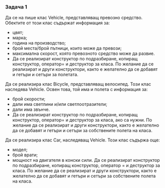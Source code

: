 ### Задача 1
Да се на пише клас Vehicle, представляващ превозно средство. Обектите от този клас съдържат информация за:
- цвят;
- марка;
- година на производство;
- брой места/брой пътници, които може да превози;
- максимална скорост, която превозното средство може да развие.
- Да се реализират конструктор по подразбиране, копиращ конструктор, оператор= и деструктор за класа. 
По желание да се реализират и други конструктори, както е желателно да се добавят и гетъри и сетъри за полетата.

Да се реализира клас Bicycle, представляващ велосипед. Този клас наследява Vehicle. Освен това, той има и полета с информация за:
- брой скорости;
- дали има светлини и/или светлоотразители;
- дали има звънче.
- Да се реализират конструктор по подразбиране, копиращ конструктор, оператор= и деструктор за класа, ако са нужни.
По желание да се реализират и други конструктори, както е желателно да се добавят и гетъри и сетъри за собствените полета на класа.

Да се реализира клас Car, наследяващ Vehicle. Този клас съдържа още:
- модел;
- брой врати;
- мощност на двигателя в конски сили. Да се реализират конструктор по подразбиране, копиращ конструктор, оператор = и деструктор за класа.
По желание да се реализират и други конструктори, както е желателно да се добавят и гетъри и сетъри за собствените полета на класа.
